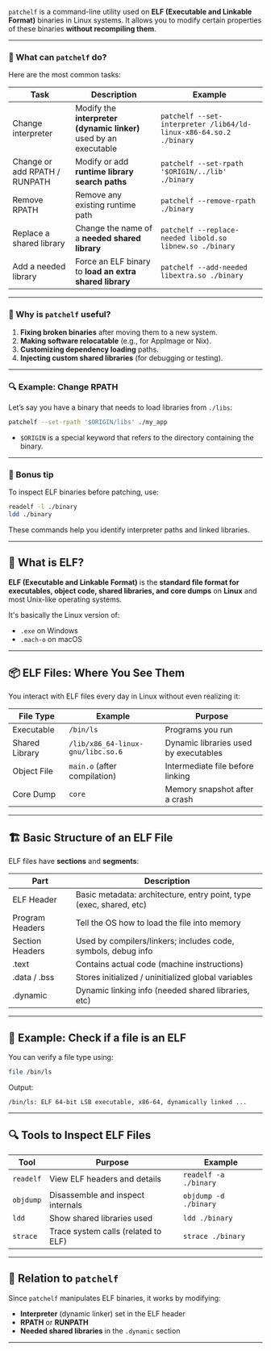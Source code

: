 `patchelf` is a command-line utility used on **ELF (Executable and Linkable Format)** binaries in Linux systems. It allows you to modify certain properties of these binaries **without recompiling them**.

---

### 🔧 What can `patchelf` do?

Here are the most common tasks:

| Task                          | Description                                                                 | Example                                                                 |
|-------------------------------|-----------------------------------------------------------------------------|-------------------------------------------------------------------------|
| Change interpreter            | Modify the **interpreter (dynamic linker)** used by an executable          | `patchelf --set-interpreter /lib64/ld-linux-x86-64.so.2 ./binary`      |
| Change or add RPATH / RUNPATH| Modify or add **runtime library search paths**                             | `patchelf --set-rpath '$ORIGIN/../lib' ./binary`                        |
| Remove RPATH                 | Remove any existing runtime path                                            | `patchelf --remove-rpath ./binary`                                     |
| Replace a shared library     | Change the name of a **needed shared library**                              | `patchelf --replace-needed libold.so libnew.so ./binary`               |
| Add a needed library         | Force an ELF binary to **load an extra shared library**                    | `patchelf --add-needed libextra.so ./binary`                           |

---

### 🧠 Why is `patchelf` useful?

1. **Fixing broken binaries** after moving them to a new system.
2. **Making software relocatable** (e.g., for AppImage or Nix).
3. **Customizing dependency loading** paths.
4. **Injecting custom shared libraries** (for debugging or testing).

---

### 🔍 Example: Change RPATH

Let’s say you have a binary that needs to load libraries from `./libs`:

```bash
patchelf --set-rpath '$ORIGIN/libs' ./my_app
```

- `$ORIGIN` is a special keyword that refers to the directory containing the binary.

---

### 🔐 Bonus tip

To inspect ELF binaries before patching, use:

```bash
readelf -l ./binary
ldd ./binary
```

These commands help you identify interpreter paths and linked libraries.

---


## 🧱 What is ELF?

**ELF (Executable and Linkable Format)** is the **standard file format for executables, object code, shared libraries, and core dumps** on **Linux** and most Unix-like operating systems.

It's basically the Linux version of:
- `.exe` on Windows
- `.mach-o` on macOS

---

## 📦 ELF Files: Where You See Them

You interact with ELF files every day in Linux without even realizing it:

| File Type         | Example                             | Purpose                              |
|------------------|-------------------------------------|--------------------------------------|
| Executable        | `/bin/ls`                           | Programs you run                      |
| Shared Library    | `/lib/x86_64-linux-gnu/libc.so.6`   | Dynamic libraries used by executables|
| Object File       | `main.o` (after compilation)        | Intermediate file before linking     |
| Core Dump         | `core`                              | Memory snapshot after a crash        |

---

## 🏗️ Basic Structure of an ELF File

ELF files have **sections** and **segments**:

| Part              | Description                                                                 |
|------------------|-----------------------------------------------------------------------------|
| ELF Header        | Basic metadata: architecture, entry point, type (exec, shared, etc)         |
| Program Headers   | Tell the OS how to load the file into memory                                |
| Section Headers   | Used by compilers/linkers; includes code, symbols, debug info               |
| .text             | Contains actual code (machine instructions)                                 |
| .data / .bss      | Stores initialized / uninitialized global variables                         |
| .dynamic          | Dynamic linking info (needed shared libraries, etc)                         |

---

## 🧪 Example: Check if a file is an ELF

You can verify a file type using:

```bash
file /bin/ls
```

Output:
```
/bin/ls: ELF 64-bit LSB executable, x86-64, dynamically linked ...
```

---

## 🔍 Tools to Inspect ELF Files

| Tool         | Purpose                              | Example                           |
|--------------|--------------------------------------|-----------------------------------|
| `readelf`    | View ELF headers and details         | `readelf -a ./binary`             |
| `objdump`    | Disassemble and inspect internals    | `objdump -d ./binary`             |
| `ldd`        | Show shared libraries used           | `ldd ./binary`                    |
| `strace`     | Trace system calls (related to ELF)  | `strace ./binary`                 |

---

## 🔄 Relation to `patchelf`

Since `patchelf` manipulates ELF binaries, it works by modifying:
- **Interpreter** (dynamic linker) set in the ELF header
- **RPATH** or **RUNPATH**
- **Needed shared libraries** in the `.dynamic` section

---
